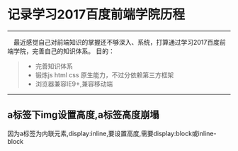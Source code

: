 # 记录学习2017百度前端学院历程

------

&emsp;最近感觉自己对前端知识的掌握还不够深入、系统，打算通过学习2017百度前端学院，完善自己的知识体系。
目的：
> * 完善知识体系
> * 锻炼js html css 原生能力，不过分依赖第三方框架
> * 浏览器兼容IE9+,兼容移动端


-----

## a标签下img设置高度,a标签高度崩塌

因为a标签为内联元素,display:inline,要设置高度,需要display:block或inline-block
